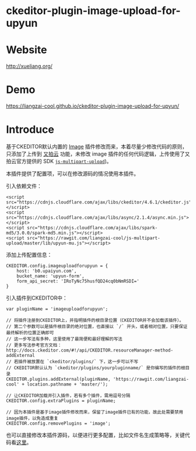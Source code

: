 # ckeditor-plugin-image-upload-for-upyun

# Website
 http://xueliang.org/

# Demo
 https://liangzai-cool.github.io/ckeditor-plugin-image-upload-for-upyun/

# Introduce
基于CKEDITOR默认内置的 [Image](http://ckeditor.com/addon/image) 插件修改而来，本着尽量少修改代码的原则，只添加了上传到 [又拍云](http://upyun.com) 功能，未修改 image 插件的任何代码逻辑，上传使用了又拍云官方提供的 SDK [`js-multipart-upload`](https://github.com/upyun/js-multipart-upload))。

本插件提供了配置项，可以在修改源码的情况使用本插件。

引入依赖文件：
```
<script src="https://cdnjs.cloudflare.com/ajax/libs/ckeditor/4.6.1/ckeditor.js"></script>
<script src="https://cdnjs.cloudflare.com/ajax/libs/async/2.1.4/async.min.js"></script>
<script src="https://cdnjs.cloudflare.com/ajax/libs/spark-md5/3.0.0/spark-md5.min.js"></script>
<script src="https://rawgit.com/liangzai-cool/js-multipart-upload/master/lib/upyun-mu.js"></script>
```

添加上传配置信息：
```
CKEDITOR.config.imageuploadforupyun = {
    host: 'b0.upaiyun.com',
    bucket_name: 'upyun-form',
    form_api_secret: 'IRoTyNc75husfQD24cq0bNmRSDI='
}
```

引入插件到CKEDITOR中：
```
var pluginName = 'imageuploadforupyun';

// 将插件注册到CKEDITOR上，并指明插件的根目录位置（CKEDITOR并不会加载该插件）。
// 第二个参数可以是插件根目录的绝对位置，也直接以 `/` 开头，或者相对位置，只要保证最终解析的位置正确即可
// 这一步写法有多种，这里使用了最简便和最好理解的写法
// 更多写法参考官方文档：http://docs.ckeditor.com/#!/api/CKEDITOR.resourceManager-method-addExternal
// 若插件被放置在 `ckeditor/plugins/` 下，这一步可以不写
// CKEDITOR默认认为 `ckeditor/plugins/yourpluginname/` 是你编写的插件的根目录
CKEDITOR.plugins.addExternal(pluginName, 'https://rawgit.com/liangzai-cool' + location.pathname + 'master/');

// 让CKEDITOR加载并引入插件，若有多个插件，需用逗号分隔
CKEDITOR.config.extraPlugins = pluginName;

// 因为本插件是基于image插件修改而来，保留了image插件已有的功能，故此处需要禁用image插件，以免造成重复
CKEDITOR.config.removePlugins = 'image';
```

也可以直接修改本插件源码，以便进行更多配置，比如文件名生成策略等，关键代码看[这里](https://github.com/liangzai-cool/ckeditor-plugin-image-upload-for-upyun/blob/master/dialogs/imageuploadforupyun.js#L1078-L1113)。
